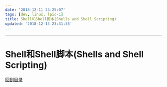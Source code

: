 ```yaml
---
date: '2018-12-11 23:25:07'
tags: [dev, linux, lpic-1]
title: Shell和Shell脚本(Shells and Shell Scripting)
updated: '2018-12-13 23:31:35'
...
```

---
# Shell和Shell脚本(Shells and Shell Scripting)
<!-- MarkdownTOC -->

<!-- /MarkdownTOC -->
[回到目录](../index.md)

